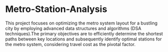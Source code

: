 # Metro-Station-Analysis
This project focuses on optimizing the metro system layout for a bustling city by employing advanced data structures and algorithms (DSA techniques).The primary objectives are to efficiently determine the shortest paths between key locations and subsequently identify optimal stations for the metro system, considering travel cost as the pivotal factor.
